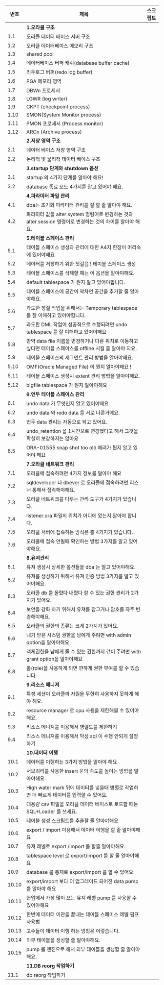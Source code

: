 | 번호   | 제목                                                          | 스크립트 |
|--------|-------------------------------------------------------------|--------------------|
|        |**1.오라클 구조**                                            |                    |
| 1.1    | 오라클 데이터 베이스 서버 구조                                      |                  |
| 1.2    | 오라클 데이터베이스 메모리 구조                                      |                  |
| 1.3    | shared pool                                                 |                  |
| 1.4    | 데이터베이스 버퍼 캐쉬(database buffer cache)                         |                  |
| 1.5    | 리두로그 버퍼(redo log buffer)                                     |                  |
| 1.6    | PGA 메모리 영역                                               |                  |
| 1.7    | DBWn 프로세서                                                |                  |
| 1.8    | LGWR (log writer)                                           |                  |
| 1.9   | CKPT (checkpoint process)                                    |                  |
| 1.10   | SMON(System Monitor process)                                 |                  |
| 1.11   | PMON 프로세서 (Process monitor)                              |                  |
| 1.12   | ARCn (Archive process)                                       |                  |
|   | **2.저장 영역 구조**                                                |                  |
| 2.1   | 데이터 베이스 저장 영역 구조                                          |                  |
| 2.2   | 논리적 및 물리적 데이터 베이스 구조                                      |                  |
|    | **3.startup 단계와 shutdown 옵션**                                |                  |
| 3.1   | startup 의 4가지 단계를 알아야 해요!                                   |                  |
| 3.2   | database 종료 모드 4가지를 알고 있어야 해요.                            |                  |
|    | **4.파라미터 파일 관리**                                            |                  |
| 4.1   | dba는 초기화 파라미터 관리를 잘 할 줄 알아야 해요.                        |                  |
| 4.2   | 파라미터 값을 alter system 명령어로 변경하는 것과 alter session 명령어로 변경하는 것의 차이를 알아야 해요. |                  |
|    | **5.테이블 스페이스 관리**                                          |                  |
| 5.1   | 테이블 스페이스 생성과 관리에 대한 A4지 한장이 머리속에 있어야해요            |                  |
| 5.2   | 데이터를 저장하기 위한 첫걸음 !  테이블 스페이스 생성                      |                  |
| 5.3   | 테이블 스페이스를 삭제할 때는 이 옵션을 알아야해요.                        |                  |
| 5.4   | default tablespace 가 뭔지 알고 있어야합니다.                       |                  |
| 5.5   | 테이블 스페이스에 공간이 꽉차면 공간을 추가할 줄 알아야해요.                  |                  |
| 5.6   | 과도한 정렬 작업을 위해서는 Temporary tablespace 를 잘 이해하고 있어야합니다. |                  |
| 5.7   | 과도한 DML 작업이 성공적으로 수행되려면 undo tablespace 를 잘 이해하고 있어야해요 |                  |
| 5.8   | 만약 data file 이름을 변경하거나 다른 위치로 이동하고 싶다면 테이블 스페이스를 offline 시킬 줄 알아야 되요. |                  |
| 5.9   | 테이블 스페이스의 세그먼트 관리 방법을 알아야해요.                        |                  |
| 5.10   | OMF(Oracle Managed File) 이 뭔지 알아야해요 !                        |                  |
| 5.11   | 테이블 스페이스 생성시 extent 관리 방법을 알아야해요.                      |                  |
| 5.12   | bigfile tablespace 가 뭔지 알아야해요                                 |                  |
|     | **6.언두 테이블 스페이스 관리**                                      |                  |
| 6.1   | undo data 가 무엇인지 알고 있어야해요.                                   |                  |
| 6.2   | undo data 와 redo data 를 서로 다른거예요.                                |                  |
| 6.3   | 언두 data 관리는 자동으로 되고 있어요.                                  |                  |
| 6.4   | undo_retention 을 1시간으로 변경했다고 해서 그것을 확실히 보장하지는 않아요 |                  |
| 6.5   | ORA-01555 snap shot too old 에러가 뭔지 알고 있어야 해요                 |                  |
|    | **7.오라클 네트워크 관리**                                           |                  |
| 7.1   | 오라클에 접속하려면 4가지 정보를 알아야 해요                           |                  |
| 7.2   | sqldeveloper 나 dbever 로 오라클에 접속하려면 리스너 통해서 접속해야해요.    |                  |
| 7.3  | 오라클 네트워크를 다루는 관리 도구가 4가지가 있습니다.                     |                  |
| 7.4   | listener.ora 파일의 위치가 어디에 있는지 알아야 합니다.                 |                  |
| 7.5   | 오라클 서버에 접속하는 방식은 총 4가지가 있습니다.                       |                  |
| 7.6  | 오라클에 접속 안될때 확인하는 방법 3가지를 알고 있어야해요.                  |                  |
|    | **8.유져관리**                                                      |                  |
| 8.1   | 유져 생성시 상세한 옵션들을 dba 는 알고 있어야해요.                         |                  |
| 8.2  | 유져를 생성하기 위해서 유져 인증 방법 3가지를 알고 있어야해요.                |                  |
| 8.3   | 오라클 db 를 올렸다 내렸다 할 수 있는 권한 관리가 2가지가 있어요.             |                  |
| 8.4   | 보안을 강화 하기 위해서 유져를 잠그거나 암호를 자주 변경해야해요.             |                  |
| 8.5  | 오라클의 권한의 종류는 크게 2가지가 있어요.                              |                  |
| 8.6   | 내가 받은 시스템 권한을 남에게 주려면 with admin option을 알아야해요         |                  |
| 8.7   | 객체권한을 남에게 줄 수 있는 권한까지 같이 주려면 with grant option을 알아야해요 |                  |
| 8.8   | 롤(role)을 사용하게 되면 편하게 권한 부여를 할 수 있습니다.                   |                  |
|  | **9.리소스 메니져**                                                 |                  |
| 9.1   | 특정 세션이 오라클의 자원을 무한히 사용하지 못하게 해야 해요.                 |                  |
| 9.2   | resource manager 로 cpu 사용을 제한해볼 수 있어야해요.                     |                  |
| 9.3   | 리소스 메니져를 이용해서 병렬도를 제한하기                               |                  |
| 9.4   | 리소스 메니져를 이용해서 악성 sql 이 수행 안되게 설정하기                    |                  |
|  | **10.데이터 이행**                                                   |                  |
| 10.1   | 데이터를 이행하는 3가지 방법을 알아야 해요                             |                  |
| 10.2   | 서브쿼리를 사용한 insert 문의 속도를 높이는 방법을 알아야해요.              |                  |
| 10.3   | High water mark 위에 데이터를 넣을때 병렬로 작업하면 더 빠르게 데이터를 입력할 수 있어요. |                  |
| 10.4   | 대용량 csv 파일을 오라클 데이터 베이스로 로드할 때는 SQL*Loader 를 쓰세요.    |                  |
| 10.5   | 테이블 생성 스크립트를 추출할 줄 알아야해요                           |                  |
| 10.6   | export / import 이용해서 데이터 이행을 할 줄 알아야해요                  |                  |
| 10.7   | 유져 레벨로 export /import 를 할줄 알아야해요.                          |                  |
| 10.8   | tablespace level 로 export/import 를 할 줄 알아야해요                   |                  |
| 10.9   | database 를 통채로 export/import 를 할 수 있어요.                      |                  |
| 10.10   | export/import 보다 더 업그레이드 되어진 data pump 를 알아야 해요          |                  |
| 10.11   | 현업에서 가장 많이 쓰는 유져 레벨 pump 를 사용할 수 있어야해요          |                  |
| 10.12   | 한번에 데이터 이관을 끝내는 테이블 스페이스 레벨 펌프 사용법            |                  |
| 10.13   | 고수들이 데이터 이행 하는 방법은 이렇습니다.                           |                  |
| 10.14   | 외부 테이블을 생성할 줄 알아야해요.                                 |                  |
| 10.15   | pump 를 엔진으로 해서 외부 테이블을 생성할 줄 알아야해요.                 |                  |
|  | **11.DB reorg 작업하기**                                             |                  |
| 11.1   | db reorg 작업하기             |                  |
